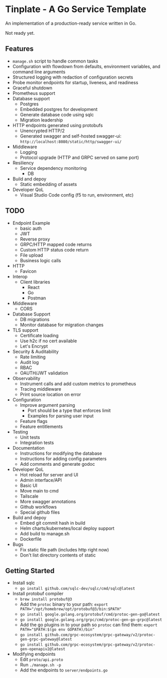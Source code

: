 # Tinplate - A Go Service Template

An implementation of a production-ready service written in Go.

Not ready yet.

## Features
* `manage.sh` script to handle common tasks
* Configuration with flowdown from defaults, environment variables, and command line arguments
* Structured logging with redaction of configuration secrets
* Probe monitor endpoints for startup, liveness, and readiness
* Graceful shutdown
* Prometheus support
* Database support
  * Postgres
  * Embedded postgres for development
  * Generate database code using sqlc
  * Migration leadership
* HTTP endpoints generated using protobufs
  * Unencrypted HTTP/2
  * Generated swagger and self-hosted swagger-ui: `http://localhost:8080/static/http/swagger-ui/`
* Middleware
  * Logging 
  * Protocol upgrade (HTTP and GRPC served on same port)
* Resiliency
  * Service dependency monitoring
    * DB
* Build and depoy
  * Static embedding of assets
* Developer QoL
  * Visual Studio Code config (f5 to run, environment, etc)


## TODO
* Endpoint Example
  * basic auth
  * JWT
  * Reverse proxy
  * GRPC/HTTP mapped code returns
  * Custom HTTP status code return
  * File upload
  * Business logic calls
* HTTP
  * Favicon
* Interop
  * Client libraries
    * React
    * Go
    * Postman
* Middleware
  * CORS
* Database Support
  * DB migrations
  * Monitor database for migration changes
* TLS support
  * Certificate loading
  * Use h2c if no cert available
  * Let's Encrypt
* Security & Auditability
  * Rate limiting
  * Audit log
  * RBAC
  * OAUTH/JWT validation
* Observability
  * Instrument calls and add custom metrics to prometheus
  * Tracing middleware
  * Print source location on error
* Configuration
  * Improve argument parsing
    * Port should be a type that enforces limit
    * Examples for parsing user input
  * Feature flags
  * Feature entitlements
* Testing
  * Unit tests
  * Integration tests
* Documentation
  * Instructions for modifying the database
  * Instructions for adding config parameters
  * Add comments and generate godoc
* Developer QoL
  * Hot reload for server and UI
  * Admin interface/API
  * Basic UI
  * Move main to cmd
  * Tailscale
  * More swagger annotations
  * Github workflows
  * Special github files
* Build and depoy
  * Embed git commit hash in build
  * Helm charts/kubernetes/local deploy support
  * Add build to manage.sh
  * Dockerfile
* Bugs
  * Fix static file path (includes http right now)
  * Don't list directory contents of static

## Getting Started
* Install sqlc
  * `go install github.com/sqlc-dev/sqlc/cmd/sqlc@latest`
* Install protobuf compiler
  * `brew install protobuf@3`
  * Add the `protoc` binary to your path: `export PATH="/opt/homebrew/opt/protobuf@3/bin:$PATH"`
  * `go install google.golang.org/protobuf/cmd/protoc-gen-go@latest`
  * `go install google.golang.org/grpc/cmd/protoc-gen-go-grpc@latest`
  * Add the go plugins in to your path so `protoc` can find them: `export PATH="$PATH:$(go env GOPATH)/bin"`
  * `go install github.com/grpc-ecosystem/grpc-gateway/v2/protoc-gen-grpc-gateway@latest`
  * `go install github.com/grpc-ecosystem/grpc-gateway/v2/protoc-gen-openapiv2@latest`
* Modifying endpoints
  * Edit `proto/api.proto`
  * Run `./manage.sh -p`
  * Add the endpoints to `server/endpoints.go`
